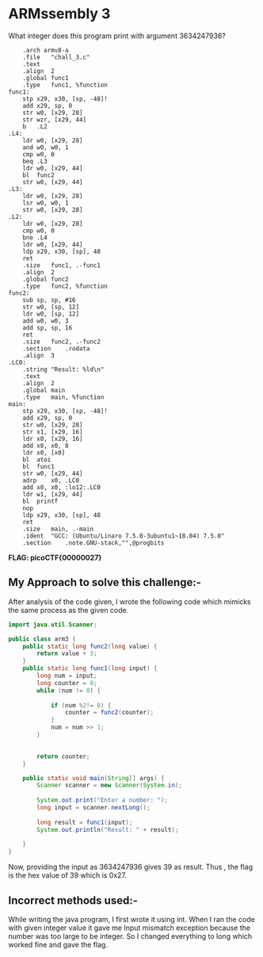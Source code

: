 # ARMssembly 3
What integer does this program print with argument 3634247936?
```
	.arch armv8-a
	.file	"chall_3.c"
	.text
	.align	2
	.global	func1
	.type	func1, %function
func1:
	stp	x29, x30, [sp, -48]!
	add	x29, sp, 0
	str	w0, [x29, 28]
	str	wzr, [x29, 44]
	b	.L2
.L4:
	ldr	w0, [x29, 28]
	and	w0, w0, 1
	cmp	w0, 0
	beq	.L3
	ldr	w0, [x29, 44]
	bl	func2
	str	w0, [x29, 44]
.L3:
	ldr	w0, [x29, 28]
	lsr	w0, w0, 1
	str	w0, [x29, 28]
.L2:
	ldr	w0, [x29, 28]
	cmp	w0, 0
	bne	.L4
	ldr	w0, [x29, 44]
	ldp	x29, x30, [sp], 48
	ret
	.size	func1, .-func1
	.align	2
	.global	func2
	.type	func2, %function
func2:
	sub	sp, sp, #16
	str	w0, [sp, 12]
	ldr	w0, [sp, 12]
	add	w0, w0, 3
	add	sp, sp, 16
	ret
	.size	func2, .-func2
	.section	.rodata
	.align	3
.LC0:
	.string	"Result: %ld\n"
	.text
	.align	2
	.global	main
	.type	main, %function
main:
	stp	x29, x30, [sp, -48]!
	add	x29, sp, 0
	str	w0, [x29, 28]
	str	x1, [x29, 16]
	ldr	x0, [x29, 16]
	add	x0, x0, 8
	ldr	x0, [x0]
	bl	atoi
	bl	func1
	str	w0, [x29, 44]
	adrp	x0, .LC0
	add	x0, x0, :lo12:.LC0
	ldr	w1, [x29, 44]
	bl	printf
	nop
	ldp	x29, x30, [sp], 48
	ret
	.size	main, .-main
	.ident	"GCC: (Ubuntu/Linaro 7.5.0-3ubuntu1~18.04) 7.5.0"
	.section	.note.GNU-stack,"",@progbits
```
**FLAG: picoCTF{00000027}**

## My Approach to solve this challenge:-

After analysis of the code given, I wrote the following code which mimicks the same process as the given code.

```java
import java.util.Scanner;

public class arm3 {
    public static long func2(long value) {
        return value + 3;
    }
    public static long func1(long input) {
        long num = input;
        long counter = 0;  
        while (num != 0) {
            
            if (num %2!= 0) {
                counter = func2(counter);  
            }
            num = num >> 1;  
        }

        
        return counter;
    }

    public static void main(String[] args) {
        Scanner scanner = new Scanner(System.in);
        
        System.out.print("Enter a number: ");
        long input = scanner.nextLong();
        
        long result = func1(input);
        System.out.println("Result: " + result);
        
    }
}

```
Now, providing the input as 3634247936 gives 39 as result. Thus , the flag is the hex value of 39 which is 0x27.

## Incorrect methods used:-

While writing the java program, I first wrote it using int. When I ran the code with given integer value it gave me Input mismatch exception because the number was too large to be integer. So I changed everything to long which worked fine and gave the flag.

